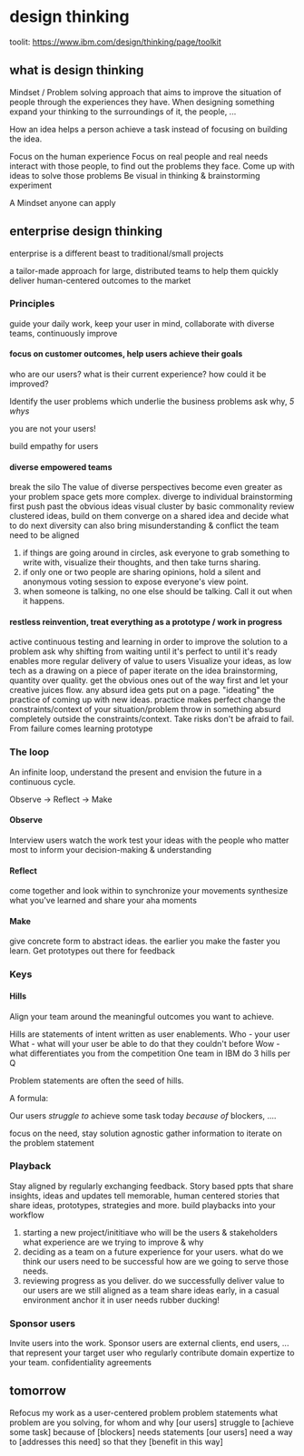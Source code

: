# design thinking

toolit: https://www.ibm.com/design/thinking/page/toolkit

## what is design thinking

Mindset / Problem solving approach that aims to improve the situation of people through the experiences they have.
When designing something expand your thinking to the surroundings of it, the people, ...

How an idea helps a person achieve a task instead of focusing on building the idea.

Focus on the human experience
  Focus on real people and real needs
  interact with those people, to find out the problems they face.
  Come up with ideas to solve those problems
  Be visual in thinking & brainstorming
  experiment

A Mindset anyone can apply

## enterprise design thinking

enterprise is a different beast to traditional/small projects

a tailor-made approach for large, distributed teams to help them quickly deliver human-centered outcomes to the market

### Principles

guide your daily work, keep your user in mind, collaborate with diverse teams, continuously improve

#### focus on customer outcomes, help users achieve their goals

who are our users?
what is their current experience?
how could it be improved?

Identify the user problems which underlie the business problems
ask why, *5 whys*

you are not your users!

build empathy for users

#### diverse empowered teams

break the silo
The value of diverse perspectives become even greater as your problem space gets more complex.
diverge to individual brainstorming first
  push past the obvious ideas
visual cluster by basic commonality
review clustered ideas, build on them
converge on a shared idea and decide what to do next
diversity can also bring misunderstanding & conflict
  the team need to be aligned

1. if things are going around in circles, ask everyone to grab something to write with, visualize their thoughts, and then take turns sharing.
2. if only one or two people are sharing opinions, hold a silent and anonymous voting session to expose everyone's view point.
3. when someone is talking, no one else should be talking. Call it out when it happens.

#### restless reinvention, treat everything as a prototype / work in progress

active continuous testing and learning in order to improve the solution to a problem
ask why
shifting from waiting until it's perfect to until it's ready
enables more regular delivery of value to users
Visualize your ideas, as low tech as a drawing on a piece of paper
iterate on the idea
brainstorming, quantity over quality.
  get the obvious ones out of the way first and let your creative juices flow.
  any absurd idea gets put on a page.
  "ideating" the practice of coming up with new ideas.
    practice makes perfect
  change the constraints/context of your situation/problem
    throw in something absurd completely outside the constraints/context.
Take risks
  don't be afraid to fail.
  From failure comes learning
prototype


### The loop

An infinite loop, understand the present and envision the future in a continuous cycle.

Observe -> Reflect -> Make

#### Observe

Interview users
watch the work
test your ideas with the people who matter most to inform your decision-making & understanding

#### Reflect

come together and look within to synchronize your movements
synthesize what you've learned and share your aha moments

#### Make

give concrete form to abstract ideas.
the earlier you make the faster you learn.
Get prototypes out there for feedback

### Keys

#### Hills

Align your team around the meaningful outcomes you want to achieve.

Hills are statements of intent written as user enablements.
  Who - your user
  What - what will your user be able to do that they couldn't before
  Wow - what differentiates you from the competition
One team in IBM do 3 hills per Q

Problem statements are often the seed of hills.

A formula:

Our users *struggle to* achieve some task today *because of* blockers, ....

focus on the need, stay solution agnostic
gather information to iterate on the problem statement

### Playback

Stay aligned by regularly exchanging feedback.
Story based ppts that share insights, ideas and updates
tell memorable, human centered stories that share ideas, prototypes, strategies and more.
build playbacks into your workflow
  1. starting a new project/inititiave
    who will be the users & stakeholders
    what experience are we trying to improve & why
  2. deciding as a team on a future experience for your users.
    what do we think our users need to be successful
    how are we going to serve those needs.
  3. reviewing progress as you deliver.
    do we successfully deliver value to our users
    are we still aligned as a team
share ideas early, in a casual environment
anchor it in user needs
  rubber ducking!


### Sponsor users

Invite users into the work.
Sponsor users are external clients, end users, ... that represent your target user who regularly contribute domain expertize to your team.
confidentiality agreements


## tomorrow

Refocus my work as a user-centered problem
  problem statements
    what problem are you solving, for whom and why
    [our users] struggle to [achieve some task] because of [blockers]
  needs statements
    [our users] need a way to [addresses this need] so that they [benefit in this way]
